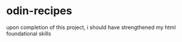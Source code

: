 # odin-recipes

upon completion of this project, i should have strengthened my html foundational skills